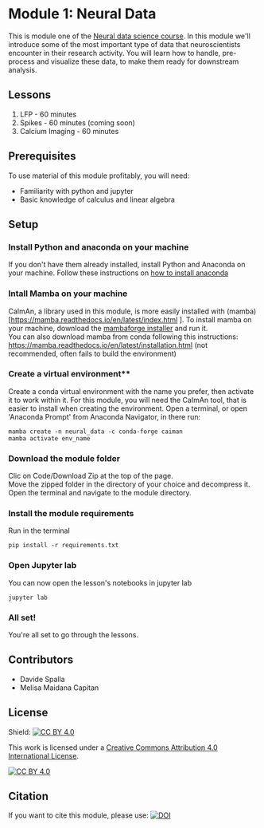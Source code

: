 # Module 1: Neural Data

This is module one of the [Neural data science course](https://neural-data-science-course.github.io/). In this module we'll introduce some of the most important type of data that neuroscientists encounter in their research activity.
You will learn how to handle, pre-process and visualize these data, to make them ready for downstream analysis.

## Lessons
01. LFP - 60 minutes
02. Spikes - 60 minutes (coming soon)
03. Calcium Imaging - 60 minutes

## Prerequisites
To use material of this module profitably, you will need:  
* Familiarity with python and jupyter
* Basic knowledge of calculus and linear algebra

## Setup

### Install Python and anaconda on your machine 
If you don't have them already installed, install Python and Anaconda on your machine.
Follow these instructions on [how to install anaconda](https://docs.anaconda.com/anaconda/install/)

### Intall Mamba on your machine
CaImAn, a library used in this module, is more easily installed with (mamba)[https://mamba.readthedocs.io/en/latest/index.html
].
To install mamba on your machine, download the [mambaforge installer](https://github.com/conda-forge/miniforge#mambaforge) and run it.  
You can also download mamba from conda following this instructions: https://mamba.readthedocs.io/en/latest/installation.html (not recommended, often fails to build the environment)

### Create a virtual environment**
Create a conda virtual environment with the name you prefer, then activate it to work within it.
For this module, you will need the CaImAn tool, that is easier to install when creating the environment. 
Open a terminal, or open 'Anaconda Prompt' from Anaconda Navigator, in there run:

```
mamba create -n neural_data -c conda-forge caiman
mamba activate env_name
```


### Download the module folder
Clic on Code/Download Zip at the top of the page.  
Move the zipped folder in the directory of your choice and decompress it.  
Open the terminal and navigate to the module directory.

### Install the module requirements

Run in the terminal

```
pip install -r requirements.txt
```

### Open Jupyter lab
You can now open the lesson's notebooks in jupyter lab
```
jupyter lab
```

### All set!
You're all set to go through the lessons.


## Contributors  
* Davide Spalla  
* Melisa Maidana Capitan  

## License


Shield: [![CC BY 4.0][cc-by-shield]][cc-by]

This work is licensed under a
[Creative Commons Attribution 4.0 International License][cc-by].

[![CC BY 4.0][cc-by-image]][cc-by]

[cc-by]: http://creativecommons.org/licenses/by/4.0/
[cc-by-image]: https://i.creativecommons.org/l/by/4.0/88x31.png
[cc-by-shield]: https://img.shields.io/badge/License-CC%20BY%204.0-lightgrey.svg

## Citation
If you want to cite this module, please use: 
[![DOI](https://zenodo.org/badge/DOI/10.5281/zenodo.7997224.svg)](https://doi.org/10.5281/zenodo.7997224)

